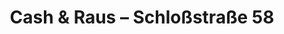 ---
title: "Cash & Raus – Schloßstraße 58"
url: /duesseldorf/cash-und-raus-schlossstrasse-58/
shop: Gebrauchtwaren
---
